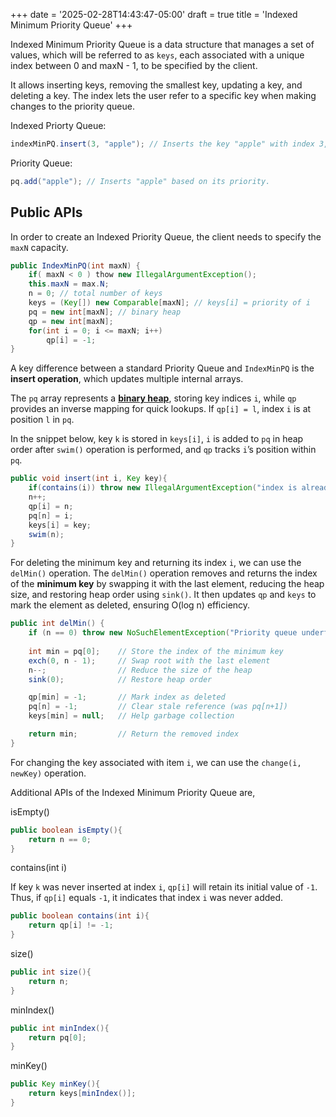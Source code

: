 +++
date = '2025-02-28T14:43:47-05:00'
draft = true
title = 'Indexed Minimum Priority Queue'
+++

Indexed Minimum Priority Queue is a data structure that manages a set of values, which will be referred to as `keys`, each associated with a unique index between 0 and maxN - 1, to be specified by the client.

It allows inserting keys, removing the smallest key, updating a key, and deleting a key. The index lets the user refer to a specific key when making changes to the priority queue.

Indexed Priorty Queue:

```java
indexMinPQ.insert(3, "apple"); // Inserts the key "apple" with index 3, where 3 is used to reference it later.
```

Priority Queue:

```java
pq.add("apple"); // Inserts "apple" based on its priority.
```

## Public APIs

In order to create an Indexed Priority Queue, the client needs to specify the `maxN` capacity.

```java
public IndexMinPQ(int maxN) {
    if( maxN < 0 ) thow new IllegalArgumentException();
    this.maxN = max.N;
    n = 0; // total number of keys
    keys = (Key[]) new Comparable[maxN]; // keys[i] = priority of i
    pq = new int[maxN]; // binary heap 
    qp = new int[maxN]; 
    for(int i = 0; i <= maxN; i++)
        qp[i] = -1;
}
```

A key difference between a standard Priority Queue and `IndexMinPQ` is the **insert operation**, which updates multiple internal arrays.  

The `pq` array represents a [**binary heap**](https://en.wikipedia.org/wiki/Binary_heap#/media/File:Max-Heap.svg), storing key indices `i`, while `qp` provides an inverse mapping for quick lookups. If `qp[i] = l`, index `i` is at position `l` in `pq`.  

In the snippet below, key `k` is stored in `keys[i]`, `i` is added to `pq` in heap order after `swim()` operation is performed, and `qp` tracks `i`’s position within `pq`.

```java
public void insert(int i, Key key){
    if(contains(i)) throw new IllegalArgumentException("index is already in the priority queue");
    n++;
    qp[i] = n;
    pq[n] = i;
    keys[i] = key;
    swim(n);
}
```

For deleting the minimum key and returning its index `i`, we can use the `delMin()` operation. The `delMin()` operation removes and returns the index of the **minimum key** by swapping it with the last element, reducing the heap size, and restoring heap order using `sink()`. It then updates `qp` and `keys` to mark the element as deleted, ensuring O(log n) efficiency.

```java
public int delMin() {
    if (n == 0) throw new NoSuchElementException("Priority queue underflow");
    
    int min = pq[0];    // Store the index of the minimum key
    exch(0, n - 1);     // Swap root with the last element
    n--;                // Reduce the size of the heap
    sink(0);            // Restore heap order

    qp[min] = -1;       // Mark index as deleted
    pq[n] = -1;         // Clear stale reference (was pq[n+1])
    keys[min] = null;   // Help garbage collection

    return min;         // Return the removed index
}
```

For changing the key associated with item `i`, we can use the `change(i, newKey)` operation.

Additional APIs of the Indexed Minimum Priority Queue are,

isEmpty()

```java
public boolean isEmpty(){
    return n == 0;
}
```

contains(int i)

If key `k` was never inserted at index `i`, `qp[i]` will retain its initial value of `-1`. Thus, if `qp[i]` equals `-1`, it indicates that index `i` was never added.
```java
public boolean contains(int i){
    return qp[i] != -1;
}
```

size()

```java
public int size(){
    return n;
}
```

minIndex()

```java
public int minIndex(){
    return pq[0];
}
```

minKey()

```java
public Key minKey(){
    return keys[minIndex()];
}
```
